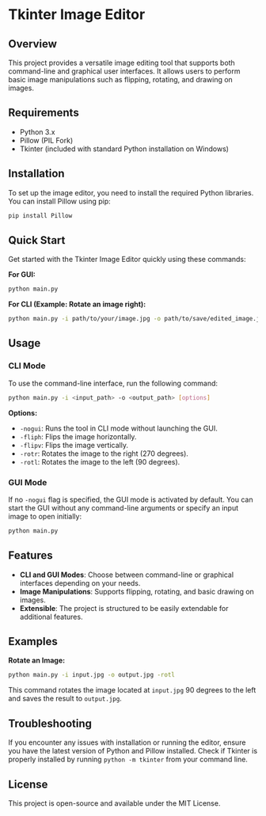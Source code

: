 
# Tkinter Image Editor

## Overview
This project provides a versatile image editing tool that supports both command-line and graphical user interfaces. It allows users to perform basic image manipulations such as flipping, rotating, and drawing on images.

## Requirements
- Python 3.x
- Pillow (PIL Fork)
- Tkinter (included with standard Python installation on Windows)

## Installation
To set up the image editor, you need to install the required Python libraries. You can install Pillow using pip:

```bash
pip install Pillow
```

## Quick Start
Get started with the Tkinter Image Editor quickly using these commands:

**For GUI:**
```bash
python main.py
```

**For CLI (Example: Rotate an image right):**
```bash
python main.py -i path/to/your/image.jpg -o path/to/save/edited_image.jpg -rotr
```

## Usage

### CLI Mode
To use the command-line interface, run the following command:

```bash
python main.py -i <input_path> -o <output_path> [options]
```

**Options:**
- `-nogui`: Runs the tool in CLI mode without launching the GUI.
- `-fliph`: Flips the image horizontally.
- `-flipv`: Flips the image vertically.
- `-rotr`: Rotates the image to the right (270 degrees).
- `-rotl`: Rotates the image to the left (90 degrees).

### GUI Mode
If no `-nogui` flag is specified, the GUI mode is activated by default. You can start the GUI without any command-line arguments or specify an input image to open initially:

```bash
python main.py
```

## Features
- **CLI and GUI Modes**: Choose between command-line or graphical interfaces depending on your needs.
- **Image Manipulations**: Supports flipping, rotating, and basic drawing on images.
- **Extensible**: The project is structured to be easily extendable for additional features.

## Examples
**Rotate an Image:**
```bash
python main.py -i input.jpg -o output.jpg -rotl
```
This command rotates the image located at `input.jpg` 90 degrees to the left and saves the result to `output.jpg`.

## Troubleshooting
If you encounter any issues with installation or running the editor, ensure you have the latest version of Python and Pillow installed. Check if Tkinter is properly installed by running `python -m tkinter` from your command line.

## License
This project is open-source and available under the MIT License.
